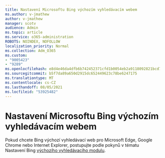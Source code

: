 ```yaml
---
title: Nastavení Microsoftu Bing výchozím vyhledávacím webem
ms.author: v-jmathew
author: v-jmathew
manager: scotv
audience: Admin
ms.topic: article
ms.service: o365-administration
ROBOTS: NOINDEX, NOFOLLOW
localization_priority: Normal
ms.collection: Adm_O365
ms.custom:
- "9005423"
- "9289"
ms.openlocfilehash: e8d4e46da4dfb6b742452371cfd1b0054eb2a9118092821bcd7b66ef4121d02f
ms.sourcegitcommit: b5f7da89a650d2915dc652449623c78be6247175
ms.translationtype: MT
ms.contentlocale: cs-CZ
ms.lasthandoff: 08/05/2021
ms.locfileid: "53925482"
---
```

# <a name="make-microsoft-bing-your-default-search-engine"></a>Nastavení Microsoftu Bing výchozím vyhledávacím webem

Pokud chcete Bing výchozí vyhledávací web pro Microsoft Edge, Google Chrome nebo Internet Explorer, postupujte podle pokynů v tématu Nastavení Bing [výchozího vyhledávacího modulu](https://go.microsoft.com/fwlink/?linkid=2148834).
